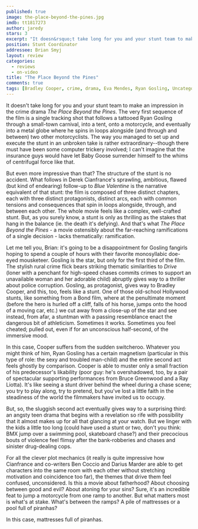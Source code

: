 ```yaml
---
published: true
image: the-place-beyond-the-pines.jpg
imdb: tt1817273
author: jaredy
stars: 3
excerpt: "It doesn&rsquo;t take long for you and your stunt team to make an impression in the crime drama <em>The Place Beyond the Pines</em>. The very first sequence of the film is a single tracking shot that follows a tattooed Ryan Gosling through a small-town carnival, into a tent, onto a motorcycle, and eventually into a metal globe where he spins in loops alongside (and through and between) two other motorcyclists. The way you managed to set up and execute the stunt in an unbroken take is rather extraordinary&mdash;though there must have been some computer trickery involved; I can&rsquo;t imagine that the insurance guys would have let Baby Goose surrender himself to the whims of centrifugal force like that."
position: Stunt Coordinator
addressee: Brian Smyj
layout: review
categories: 
  - reviews
  - on-video
title: "The Place Beyond the Pines"
comments: true
tags: [Bradley Cooper, crime, drama, Eva Mendes, Ryan Gosling, Uncategorized]
---
```

It doesn't take long for you and your stunt team to make an impression in the crime drama _The Place Beyond the Pines_. The very first sequence of the film is a single tracking shot that follows a tattooed Ryan Gosling through a small-town carnival, into a tent, onto a motorcycle, and eventually into a metal globe where he spins in loops alongside (and through and between) two other motorcyclists. The way you managed to set up and execute the stunt in an unbroken take is rather extraordinary--though there must have been some computer trickery involved; I can't imagine that the insurance guys would have let Baby Goose surrender himself to the whims of centrifugal force like that. 

But even more impressive than that? The structure of the stunt is no accident. What follows in Derek Cianfrance's sprawling, ambitious, flawed (but kind of endearing) follow-up to _Blue Valentine_ is the narrative equivalent of that stunt: the film is composed of three distinct chapters, each with three distinct protagonists, distinct arcs, each with common tensions and consequences that spin in loops alongside, through, and between each other. The whole movie feels like a complex, well-crafted stunt. But, as you surely know, a stunt is only as thrilling as the stakes that hang in the balance (ie. the death it's defying). And that's what _The Place Beyond the Pines_ - a movie ostensibly about the far-reaching ramifications of a single decision - lacks thematically: ramification.

Let me tell you, Brian: it's going to be a disappointment for Gosling fangirls hoping to spend a couple of hours with their favorite monosyllabic doe-eyed mousketeer. Gosling is the star, but only for the first third of the film. The stylish rural crime flick bears striking thematic similarities to _Drive_ (loner with a penchant for high-speed chases commits crimes to support an unavailable woman and her adorable child) abruptly gives way to a thriller about police corruption. Gosling, as protagonist, gives way to Bradley Cooper, and this, too, feels like a stunt. One of those old-school Hollywood stunts, like something from a Bond film, where at the penultimate moment (before the hero is hurled off a cliff, falls of his horse, jumps onto the hood of a moving car, etc.) we cut away from a close-up of the star and see instead, from afar, a stuntman with a passing resemblance enact the dangerous bit of athleticism. Sometimes it works. Sometimes you feel cheated; pulled out, even if for an unconscious half-second, of the immersive mood. 

In this case, Cooper suffers from the sudden switcheroo. Whatever you might think of him, Ryan Gosling has a certain magnetism (particular in this type of role: the sexy and troubled man-child) and the entire second act feels ghostly by comparison. Cooper is able to muster only a small fraction of his predecessor's likability (poor guy: he's overshadowed, too, by a pair of spectacular supporting performances from Bruce Greenwood and a Ray Liotta). It's like seeing a stunt driver behind the wheel during a chase scene; you try to play along, try to pretend, but you've lost a little faith in the steadiness of the world the filmmakers have invited us to occupy. 

But, so, the sluggish second act eventually gives way to a surprising third: an angsty teen drama that begins with a revelation so rife with possibility that it almost makes up for all that glancing at your watch. But we linger with the kids a little too long (could have used a stunt or two, don't you think: BMX jump over a swimming pool, skateboard chase?) and their precocious bouts of violence feel flimsy after the bank-robberies and chases and sinister drug-dealing cops.  

For all the clever plot mechanics (it really is quite impressive how Cianfrance and co-writers Ben Coccio and Darius Marder are able to get characters into the same room with each other without stretching motivation and coincidence too far), the themes that drive them feel confused, unconsidered. Is this a movie about fatherhood? About choosing between good and evil? About atoning for your sins? Sure, it's an incredible feat to jump a motorcycle from one ramp to another. But what matters most is what's at stake. What's between the ramps? A pile of mattresses or a pool full of piranhas?

In this case, mattresses full of piranhas. 